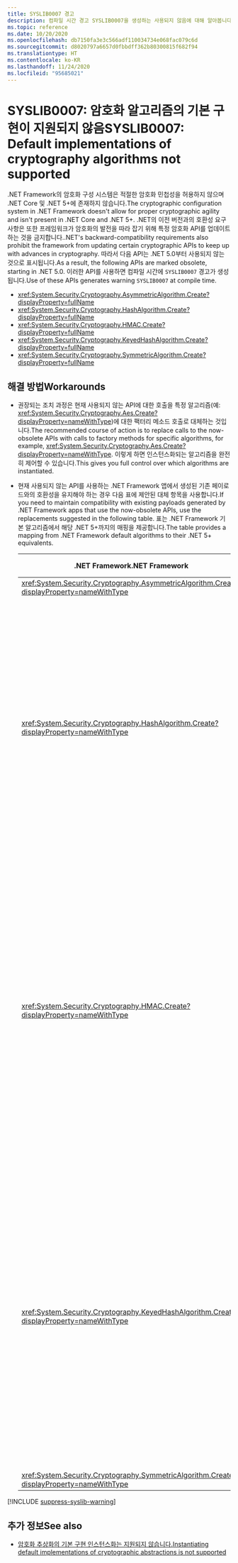 ```yaml
---
title: SYSLIB0007 경고
description: 컴파일 시간 경고 SYSLIB0007을 생성하는 사용되지 않음에 대해 알아봅니다.
ms.topic: reference
ms.date: 10/20/2020
ms.openlocfilehash: db7150fa3e3c566adf110034734e068fac079c6d
ms.sourcegitcommit: d8020797a6657d0fbbdff362b80300815f682f94
ms.translationtype: HT
ms.contentlocale: ko-KR
ms.lasthandoff: 11/24/2020
ms.locfileid: "95685021"
---
```

# <a name="syslib0007-default-implementations-of-cryptography-algorithms-not-supported"></a><span data-ttu-id="0333a-103">SYSLIB0007: 암호화 알고리즘의 기본 구현이 지원되지 않음</span><span class="sxs-lookup"><span data-stu-id="0333a-103">SYSLIB0007: Default implementations of cryptography algorithms not supported</span></span>

<span data-ttu-id="0333a-104">.NET Framework의 암호화 구성 시스템은 적절한 암호화 민첩성을 허용하지 않으며 .NET Core 및 .NET 5+에 존재하지 않습니다.</span><span class="sxs-lookup"><span data-stu-id="0333a-104">The cryptographic configuration system in .NET Framework doesn't allow for proper cryptographic agility and isn't present in .NET Core and .NET 5+.</span></span> <span data-ttu-id="0333a-105">.NET의 이전 버전과의 호환성 요구 사항은 또한 프레임워크가 암호화의 발전을 따라 잡기 위해 특정 암호화 API를 업데이트하는 것을 금지합니다.</span><span class="sxs-lookup"><span data-stu-id="0333a-105">.NET's backward-compatibility requirements also prohibit the framework from updating certain cryptographic APIs to keep up with advances in cryptography.</span></span> <span data-ttu-id="0333a-106">따라서 다음 API는 .NET 5.0부터 사용되지 않는 것으로 표시됩니다.</span><span class="sxs-lookup"><span data-stu-id="0333a-106">As a result, the following APIs are marked obsolete, starting in .NET 5.0.</span></span> <span data-ttu-id="0333a-107">이러한 API를 사용하면 컴파일 시간에 `SYSLIB0007` 경고가 생성됩니다.</span><span class="sxs-lookup"><span data-stu-id="0333a-107">Use of these APIs generates warning `SYSLIB0007` at compile time.</span></span>

- <xref:System.Security.Cryptography.AsymmetricAlgorithm.Create?displayProperty=fullName>
- <xref:System.Security.Cryptography.HashAlgorithm.Create?displayProperty=fullName>
- <xref:System.Security.Cryptography.HMAC.Create?displayProperty=fullName>
- <xref:System.Security.Cryptography.KeyedHashAlgorithm.Create?displayProperty=fullName>
- <xref:System.Security.Cryptography.SymmetricAlgorithm.Create?displayProperty=fullName>

## <a name="workarounds"></a><span data-ttu-id="0333a-108">해결 방법</span><span class="sxs-lookup"><span data-stu-id="0333a-108">Workarounds</span></span>

- <span data-ttu-id="0333a-109">권장되는 조치 과정은 현재 사용되지 않는 API에 대한 호출을 특정 알고리즘(예: <xref:System.Security.Cryptography.Aes.Create?displayProperty=nameWithType>)에 대한 팩터리 메소드 호출로 대체하는 것입니다.</span><span class="sxs-lookup"><span data-stu-id="0333a-109">The recommended course of action is to replace calls to the now-obsolete APIs with calls to factory methods for specific algorithms, for example, <xref:System.Security.Cryptography.Aes.Create?displayProperty=nameWithType>.</span></span> <span data-ttu-id="0333a-110">이렇게 하면 인스턴스화되는 알고리즘을 완전히 제어할 수 있습니다.</span><span class="sxs-lookup"><span data-stu-id="0333a-110">This gives you full control over which algorithms are instantiated.</span></span>

- <span data-ttu-id="0333a-111">현재 사용되지 않는 API를 사용하는 .NET Framework 앱에서 생성된 기존 페이로드와의 호환성을 유지해야 하는 경우 다음 표에 제안된 대체 항목을 사용합니다.</span><span class="sxs-lookup"><span data-stu-id="0333a-111">If you need to maintain compatibility with existing payloads generated by .NET Framework apps that use the now-obsolete APIs, use the replacements suggested in the following table.</span></span> <span data-ttu-id="0333a-112">표는 .NET Framework 기본 알고리즘에서 해당 .NET 5+까지의 매핑을 제공합니다.</span><span class="sxs-lookup"><span data-stu-id="0333a-112">The table provides a mapping from .NET Framework default algorithms to their .NET 5+ equivalents.</span></span>

  | <span data-ttu-id="0333a-113">.NET Framework</span><span class="sxs-lookup"><span data-stu-id="0333a-113">.NET Framework</span></span> | <span data-ttu-id="0333a-114">.NET Core/.NET 5.0+ 호환 대체 항목</span><span class="sxs-lookup"><span data-stu-id="0333a-114">.NET Core / .NET 5.0+ compatible replacement</span></span> | <span data-ttu-id="0333a-115">설명</span><span class="sxs-lookup"><span data-stu-id="0333a-115">Remarks</span></span> |
  | - | - | - |
  | <xref:System.Security.Cryptography.AsymmetricAlgorithm.Create?displayProperty=nameWithType> | <xref:System.Security.Cryptography.RSA.Create?displayProperty=nameWithType> | |
  | <xref:System.Security.Cryptography.HashAlgorithm.Create?displayProperty=nameWithType> | <xref:System.Security.Cryptography.SHA1.Create?displayProperty=nameWithType> | <span data-ttu-id="0333a-116">SHA-1 알고리즘은 중단된 것으로 간주합니다.</span><span class="sxs-lookup"><span data-stu-id="0333a-116">The SHA-1 algorithm is considered broken.</span></span> <span data-ttu-id="0333a-117">가능하면 더 강력한 알고리즘을 사용하는 것이 좋습니다.</span><span class="sxs-lookup"><span data-stu-id="0333a-117">Consider using a stronger algorithm if possible.</span></span> <span data-ttu-id="0333a-118">자세한 지침은 보안 관리자에게 문의하세요.</span><span class="sxs-lookup"><span data-stu-id="0333a-118">Consult your security advisor for further guidance.</span></span> |
  | <xref:System.Security.Cryptography.HMAC.Create?displayProperty=nameWithType> | <xref:System.Security.Cryptography.HMACSHA1.%23ctor> | <span data-ttu-id="0333a-119">대부분의 최신 애플리케이션에서는 HMACSHA1 알고리즘이 권장되지 않습니다.</span><span class="sxs-lookup"><span data-stu-id="0333a-119">The HMACSHA1 algorithm is discouraged for most modern applications.</span></span> <span data-ttu-id="0333a-120">가능하면 더 강력한 알고리즘을 사용하는 것이 좋습니다.</span><span class="sxs-lookup"><span data-stu-id="0333a-120">Consider using a stronger algorithm if possible.</span></span> <span data-ttu-id="0333a-121">자세한 지침은 보안 관리자에게 문의하세요.</span><span class="sxs-lookup"><span data-stu-id="0333a-121">Consult your security advisor for further guidance.</span></span> |
  | <xref:System.Security.Cryptography.KeyedHashAlgorithm.Create?displayProperty=nameWithType> | <xref:System.Security.Cryptography.HMACSHA1.%23ctor> | <span data-ttu-id="0333a-122">대부분의 최신 애플리케이션에서는 HMACSHA1 알고리즘이 권장되지 않습니다.</span><span class="sxs-lookup"><span data-stu-id="0333a-122">The HMACSHA1 algorithm is discouraged for most modern applications.</span></span> <span data-ttu-id="0333a-123">가능하면 더 강력한 알고리즘을 사용하는 것이 좋습니다.</span><span class="sxs-lookup"><span data-stu-id="0333a-123">Consider using a stronger algorithm if possible.</span></span> <span data-ttu-id="0333a-124">자세한 지침은 보안 관리자에게 문의하세요.</span><span class="sxs-lookup"><span data-stu-id="0333a-124">Consult your security advisor for further guidance.</span></span> |
  | <xref:System.Security.Cryptography.SymmetricAlgorithm.Create?displayProperty=nameWithType> | <xref:System.Security.Cryptography.Aes.Create?displayProperty=nameWithType> |

[!INCLUDE [suppress-syslib-warning](../../../includes/suppress-syslib-warning.md)]

## <a name="see-also"></a><span data-ttu-id="0333a-125">추가 정보</span><span class="sxs-lookup"><span data-stu-id="0333a-125">See also</span></span>

- [<span data-ttu-id="0333a-126">암호화 추상화의 기본 구현 인스턴스화는 지원되지 않습니다.</span><span class="sxs-lookup"><span data-stu-id="0333a-126">Instantiating default implementations of cryptographic abstractions is not supported</span></span>](cryptography/5.0/instantiating-default-implementations-of-cryptographic-abstractions-not-supported.md)
